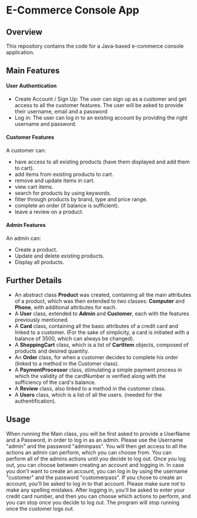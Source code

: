 # E-Commerce Console App
## Overview
This repository contains the code for a Java-based e-commerce console application.

## Main Features
#### User Authentication
- Create Account / Sign Up:
  The user can sign up as a customer and get access to all the customer features. The user will be asked to provide their username, email and a password
- Log in:
    The user can log in to an existing account by providing the right username and password.

#### Customer Features
A customer can:
- have access to all existing products (have them displayed and add them to cart).
- add items from existing products to cart.
- remove and update items in cart.
- view cart items.
- search for products by using keywords.
- filter through products by brand, type and price range.
- complete an order (if balance is sufficient).
- leave a review on a product.

#### Admin Features
An admin can:
- Create a product.
- Update and delete existing products.
- Display all products.


## Further Details
- An abstract class **Product** was created, containing all the main attributes of a product, which was then extended to two classes: **Computer** and **Phone**, with additional attributes for each.
- A **User** class, extended to **Admin** and **Customer**, each with the features previously mentioned.
- A **Card** class, containing all the basic attributes of a credit card and linked to a customer. (For the sake of simplicity, a card is initiated with a balance of 3500, which can always be changed).
- A **ShoppingCart** class, which is a list of **CartItem** objects, composed of products and desired quantity.
- An **Order** class, for when a customer decides to complete his order (linked to a method in the Customer class).
- A **PaymentProcessor** class, stimulating a simple payment process in which the validity of the cardNumber is verified along with the sufficiency of the card's balance.
- A **Review** class, also linked to a method in the customer class.
- A **Users** class, which is a list of all the users. (needed for the authentification).

## Usage
When running the Main class, you will be first asked to provide a UserName and a Password, in order to log in as an admin. Please use the Username "admin" and the password "adminpass".
You will then get access to all the actions an admin can perform, which you can choose from. You can perform all of the admins actions until you decide to log out.
Once you log out, you can choose between creating an account and logging in. In case you don't want to create an account, you can log in by using the username "customer" and the password "customerpass". 
If you chose to create an account, you'll be asked to log in to that account. Please make sure not to make any spelling mistakes.
After logging in, you'll be asked to enter your credit card number, and then you can choose which actions to perform, and you can stop once you decide to log out.
The program will stop running once the customer logs out.
